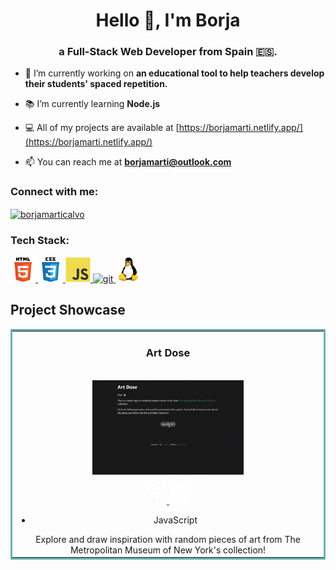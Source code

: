 <h1 align="center">Hello 👋, I'm Borja</h1>
<h3 align="center">a Full-Stack Web Developer from Spain 🇪🇸.</h3>

- 🔭 I’m currently working on **an educational tool to help teachers develop their students' spaced repetition.**

- 📚 I’m currently learning **Node.js**

- 💻 All of my projects are available at [https://borjamarti.netlify.app/](https://borjamarti.netlify.app/)

- 📫 You can reach me at **borjamarti@outlook.com**

<h3 align="left">Connect with me:</h3>
<p align="left">
<a href="https://linkedin.com/in/borjamarticalvo" target="blank"><img align="center" src="https://raw.githubusercontent.com/rahuldkjain/github-profile-readme-generator/master/src/images/icons/Social/linked-in-alt.svg" alt="borjamarticalvo" height="30" width="40" /></a>
</p>

<h3 align="left">Tech Stack:</h3>
<p align="left"> <a href="https://www.w3.org/html/" target="_blank" rel="noreferrer"> <img src="https://raw.githubusercontent.com/devicons/devicon/master/icons/html5/html5-original-wordmark.svg" alt="html5" width="40" height="40"/> </a> <a href="https://www.w3schools.com/css/" target="_blank" rel="noreferrer"> <img src="https://raw.githubusercontent.com/devicons/devicon/master/icons/css3/css3-original-wordmark.svg" alt="css3" width="40" height="40"/> </a> <a href="https://developer.mozilla.org/en-US/docs/Web/JavaScript" target="_blank" rel="noreferrer"> <img src="https://raw.githubusercontent.com/devicons/devicon/master/icons/javascript/javascript-original.svg" alt="javascript" width="40" height="40"/> </a> <a href="https://git-scm.com/" target="_blank" rel="noreferrer"> <img src="https://www.vectorlogo.zone/logos/git-scm/git-scm-icon.svg" alt="git" width="40" height="40"/> </a> <a href="https://www.linux.org/" target="_blank" rel="noreferrer"> <img src="https://raw.githubusercontent.com/devicons/devicon/master/icons/linux/linux-original.svg" alt="linux" width="40" height="40"/> </a> </p>

<h2>Project Showcase</h2>
<table bordercolor="#66b2b2">
  
  <tr>
    <td width="50%" valign="top" align="center">
      <h3 align="center">Art Dose</h3>
        <br />
        <a target="_blank" href="https://borjamarti.github.io/artDose/" align="center">
            <img src="assets/artDose.gif" width="50%" alt="Gif showing app functionality and design."/>
        </a>
        <br />
        <p align="center">
          
  <a href="https://github.com/borjaMarti/artDose" target="_blank">
    <img width="30px" src="assets/github-svgrepo-com.svg"/>
  </a>  
  <a href="https://borjamarti.github.io/artDose/" target="_blank">
    <img width="30px" src="assets/new-window-svgrepo-com.svg"/>
  </a>
      </p>
      <ul font-variant="smallcaps">
            <li>JavaScript</li>
      </ul>
        <span>Explore and draw inspiration with random pieces of art from The Metropolitan Museum of New York's collection!</span>
    </td>
